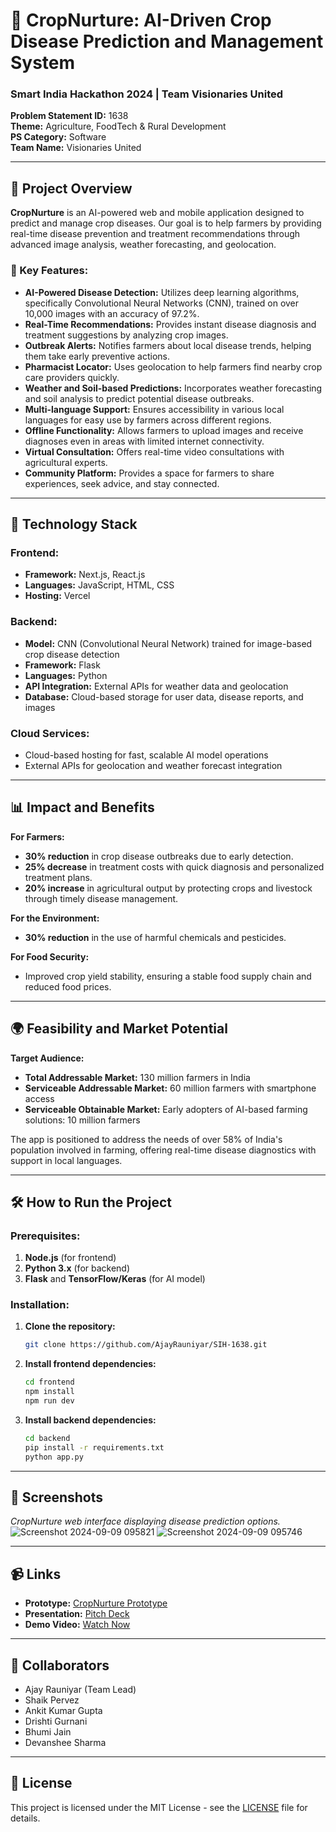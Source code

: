 
# 🌱 CropNurture: AI-Driven Crop Disease Prediction and Management System

### **Smart India Hackathon 2024 | Team Visionaries United**

**Problem Statement ID:** 1638  
**Theme:** Agriculture, FoodTech & Rural Development  
**PS Category:** Software  
**Team Name:** Visionaries United  

---

## 🚀 Project Overview

**CropNurture** is an AI-powered web and mobile application designed to predict and manage crop diseases. Our goal is to help farmers by providing real-time disease prevention and treatment recommendations through advanced image analysis, weather forecasting, and geolocation.

### 🌿 Key Features:

- **AI-Powered Disease Detection:** Utilizes deep learning algorithms, specifically Convolutional Neural Networks (CNN), trained on over 10,000 images with an accuracy of 97.2%.
- **Real-Time Recommendations:** Provides instant disease diagnosis and treatment suggestions by analyzing crop images.
- **Outbreak Alerts:** Notifies farmers about local disease trends, helping them take early preventive actions.
- **Pharmacist Locator:** Uses geolocation to help farmers find nearby crop care providers quickly.
- **Weather and Soil-based Predictions:** Incorporates weather forecasting and soil analysis to predict potential disease outbreaks.
- **Multi-language Support:** Ensures accessibility in various local languages for easy use by farmers across different regions.
- **Offline Functionality:** Allows farmers to upload images and receive diagnoses even in areas with limited internet connectivity.
- **Virtual Consultation:** Offers real-time video consultations with agricultural experts.
- **Community Platform:** Provides a space for farmers to share experiences, seek advice, and stay connected.

---

## 🔧 Technology Stack

### **Frontend:**
- **Framework:** Next.js, React.js  
- **Languages:** JavaScript, HTML, CSS  
- **Hosting:** Vercel  

### **Backend:**
- **Model:** CNN (Convolutional Neural Network) trained for image-based crop disease detection  
- **Framework:** Flask  
- **Languages:** Python  
- **API Integration:** External APIs for weather data and geolocation  
- **Database:** Cloud-based storage for user data, disease reports, and images  

### **Cloud Services:**
- Cloud-based hosting for fast, scalable AI model operations
- External APIs for geolocation and weather forecast integration

---

## 📊 Impact and Benefits

**For Farmers:**
- **30% reduction** in crop disease outbreaks due to early detection.
- **25% decrease** in treatment costs with quick diagnosis and personalized treatment plans.
- **20% increase** in agricultural output by protecting crops and livestock through timely disease management.

**For the Environment:**
- **30% reduction** in the use of harmful chemicals and pesticides.

**For Food Security:**
- Improved crop yield stability, ensuring a stable food supply chain and reduced food prices.

---

## 🌍 Feasibility and Market Potential

**Target Audience:**  
- **Total Addressable Market:** 130 million farmers in India  
- **Serviceable Addressable Market:** 60 million farmers with smartphone access  
- **Serviceable Obtainable Market:** Early adopters of AI-based farming solutions: 10 million farmers  

The app is positioned to address the needs of over 58% of India's population involved in farming, offering real-time disease diagnostics with support in local languages.

---

## 🛠️ How to Run the Project

### Prerequisites:
1. **Node.js** (for frontend)
2. **Python 3.x** (for backend)
3. **Flask** and **TensorFlow/Keras** (for AI model)

### Installation:

1. **Clone the repository:**
   ```bash
   git clone https://github.com/AjayRauniyar/SIH-1638.git
   ```

2. **Install frontend dependencies:**
   ```bash
   cd frontend
   npm install
   npm run dev
   ```

3. **Install backend dependencies:**
   ```bash
   cd backend
   pip install -r requirements.txt
   python app.py
   ```

---

## 📸 Screenshots


*CropNurture web interface displaying disease prediction options.*
![Screenshot 2024-09-09 095821](https://github.com/user-attachments/assets/af0bc6fc-5866-4a8c-b1f6-1158806885b5)
![Screenshot 2024-09-09 095746](https://github.com/user-attachments/assets/d501bbd7-92bb-4ba7-8d1b-93b308014813)



---

## 📹 Links

- **Prototype:** [CropNurture Prototype](https://sih-1638.vercel.app/)
- **Presentation:** [Pitch Deck](https://drive.google.com/file/d/1IUIm38H3GS4mX5eTNzxsu_D-F-HFMEj9/view?usp=drive_link)
- **Demo Video:** [Watch Now](https://drive.google.com/file/d/1aF_glThG_Ss3AV3q17PCQ-aKZhUXoGhF/view?usp=drive_link)

---

## 🤝 Collaborators

- Ajay Rauniyar (Team Lead)  
- Shaik Pervez
- Ankit Kumar Gupta
- Drishti Gurnani
- Bhumi Jain
- Devanshee Sharma

---

## 📜 License

This project is licensed under the MIT License - see the [LICENSE](LICENSE) file for details.
